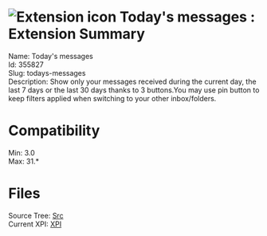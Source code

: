 # ![Extension icon](https://addons.thunderbird.net/user-media/addon_icons/355/355827-64.png?modified=1405522891) Today's messages : Extension Summary

Name: Today's messages  
Id: 355827  
Slug: todays-messages  
Description: Show only your messages received during the current day, the last 7 days or the last 30 days thanks to 3 buttons.You may use pin button to keep filters applied when switching to your other inbox/folders.
  

# Compatibility
Min: 3.0  
Max: 31.*  

# Files

Source Tree: [Src](C:/Dev/Thunderbird/ThunderKdB/xall/xOther/355827-todays-messages/src)  
Current XPI: [XPI](C:/Dev/Thunderbird/ThunderKdB/xall/xOther/355827-todays-messages/xpi)  



